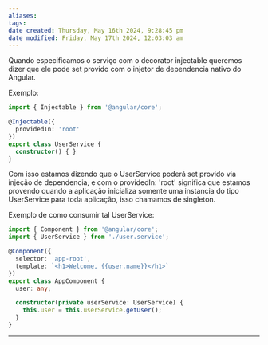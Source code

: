 ```yaml
---
aliases: 
tags: 
date created: Thursday, May 16th 2024, 9:28:45 pm
date modified: Friday, May 17th 2024, 12:03:03 am
---
```

Quando especificamos o serviço com o decorator injectable queremos dizer que ele pode set provido com o injetor de dependencia nativo do Angular.

Exemplo:

```typescript
import { Injectable } from '@angular/core';

@Injectable({
  providedIn: 'root'
})
export class UserService {
  constructor() { }
}
```

Com isso estamos dizendo que o UserService poderá set provido via injeção de dependencia, e com o providedIn: 'root' significa que estamos provendo quando a aplicação inicializa somente uma instancia do tipo UserService para toda aplicação, isso chamamos de singleton.

Exemplo de como consumir tal UserService:

```typescript
import { Component } from '@angular/core';
import { UserService } from './user.service';

@Component({
  selector: 'app-root',
  template: `<h1>Welcome, {{user.name}}</h1>`
})
export class AppComponent {
  user: any;

  constructor(private userService: UserService) {
    this.user = this.userService.getUser();
  }
}
```

---